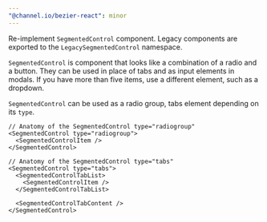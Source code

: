 ```yaml
---
"@channel.io/bezier-react": minor
---
```


Re-implement `SegmentedControl` component. Legacy components are exported to the `LegacySegmentedControl` namespace.

`SegmentedControl` is component that looks like a combination of a radio and a button. They can be used in place of tabs and as input elements in modals. If you have more than five items, use a different element, such as a dropdown.

`SegmentedControl` can be used as a radio group, tabs element depending on its `type`.

```tsx
// Anatomy of the SegmentedControl type="radiogroup"
<SegmentedControl type="radiogroup">
  <SegmentedControlItem />
</SegmentedControl>

// Anatomy of the SegmentedControl type="tabs"
<SegmentedControl type="tabs">
  <SegmentedControlTabList>
    <SegmentedControlItem />
  </SegmentedControlTabList>

  <SegmentedControlTabContent />
</SegmentedControl>
 ```
